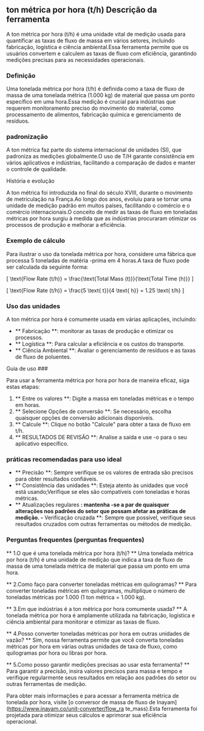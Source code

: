 ## ton métrica por hora (t/h) Descrição da ferramenta

A ton métrica por hora (t/h) é uma unidade vital de medição usada para quantificar as taxas de fluxo de massa em vários setores, incluindo fabricação, logística e ciência ambiental.Essa ferramenta permite que os usuários convertem e calculem as taxas de fluxo com eficiência, garantindo medições precisas para as necessidades operacionais.

### Definição

Uma tonelada métrica por hora (t/h) é definida como a taxa de fluxo de massa de uma tonelada métrica (1.000 kg) de material que passa um ponto específico em uma hora.Essa medição é crucial para indústrias que requerem monitoramento preciso do movimento do material, como processamento de alimentos, fabricação química e gerenciamento de resíduos.

### padronização

A ton métrica faz parte do sistema internacional de unidades (SI), que padroniza as medições globalmente.O uso de T/H garante consistência em vários aplicativos e indústrias, facilitando a comparação de dados e manter o controle de qualidade.

História e evolução

A ton métrica foi introduzida no final do século XVIII, durante o movimento de metriculação na França.Ao longo dos anos, evoluiu para se tornar uma unidade de medição padrão em muitos países, facilitando o comércio e o comércio internacionais.O conceito de medir as taxas de fluxo em toneladas métricas por hora surgiu à medida que as indústrias procuraram otimizar os processos de produção e melhorar a eficiência.

### Exemplo de cálculo

Para ilustrar o uso da tonelada métrica por hora, considere uma fábrica que processa 5 toneladas de matéria -prima em 4 horas.A taxa de fluxo pode ser calculada da seguinte forma:

\[ \text{Flow Rate (t/h)} = \frac{\text{Total Mass (t)}}{\text{Total Time (h)}} \]

\[ \text{Flow Rate (t/h)} = \frac{5 \text{ t}}{4 \text{ h}} = 1.25 \text{ t/h} \]

### Uso das unidades

A ton métrica por hora é comumente usada em várias aplicações, incluindo:

- ** Fabricação **: monitorar as taxas de produção e otimizar os processos.
- ** Logística **: Para calcular a eficiência e os custos do transporte.
- ** Ciência Ambiental **: Avaliar o gerenciamento de resíduos e as taxas de fluxo de poluentes.

Guia de uso ###

Para usar a ferramenta métrica por hora por hora de maneira eficaz, siga estas etapas:

1. ** Entre os valores **: Digite a massa em toneladas métricas e o tempo em horas.
2. ** Selecione Opções de conversão **: Se necessário, escolha quaisquer opções de conversão adicionais disponíveis.
3. ** Calcule **: Clique no botão "Calcule" para obter a taxa de fluxo em t/h.
4. ** RESULTADOS DE REVISÃO **: Analise a saída e use -o para o seu aplicativo específico.

### práticas recomendadas para uso ideal

- ** Precisão **: Sempre verifique se os valores de entrada são precisos para obter resultados confiáveis.
- ** Consistência das unidades **: Esteja atento às unidades que você está usando;Verifique se eles são compatíveis com toneladas e horas métricas.
- ** Atualizações regulares **: mantenha -se a par de quaisquer alterações nos padrões do setor que possam afetar as práticas de medição.
-** Verificação cruzada **: Sempre que possível, verifique seus resultados cruzados com outras ferramentas ou métodos de medição.

### Perguntas frequentes (perguntas frequentes)

** 1.O que é uma tonelada métrica por hora (t/h)? **
Uma tonelada métrica por hora (t/h) é uma unidade de medição que indica a taxa de fluxo de massa de uma tonelada métrica de material que passa um ponto em uma hora.

** 2.Como faço para converter toneladas métricas em quilogramas? **
Para converter toneladas métricas em quilogramas, multiplique o número de toneladas métricas por 1.000 (1 ton métrica = 1.000 kg).

** 3.Em que indústrias é a ton métrica por hora comumente usada? **
A tonelada métrica por hora é amplamente utilizada na fabricação, logística e ciência ambiental para monitorar e otimizar as taxas de fluxo.

** 4.Posso converter toneladas métricas por hora em outras unidades de vazão? **
Sim, nossa ferramenta permite que você converta toneladas métricas por hora em várias outras unidades de taxa de fluxo, como quilogramas por hora ou libras por hora.

** 5.Como posso garantir medições precisas ao usar esta ferramenta? **
Para garantir a precisão, insira valores precisos para massa e tempo e verifique regularmente seus resultados em relação aos padrões do setor ou outras ferramentas de medição.

Para obter mais informações e para acessar a ferramenta métrica de tonelada por hora, visite [o conversor de massa de fluxo de Inayam] (https://www.inayam.co/unit-converter/flow_ra te_mass).Esta ferramenta foi projetada para otimizar seus cálculos e aprimorar sua eficiência operacional.